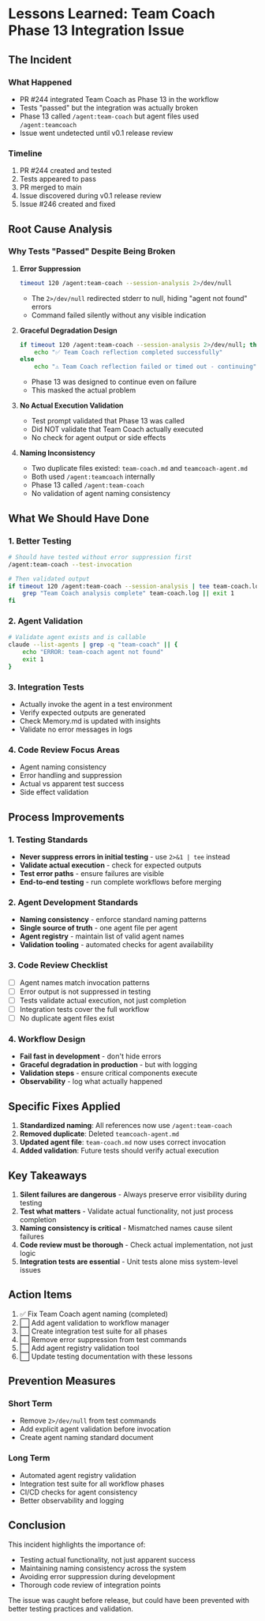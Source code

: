 # Lessons Learned: Team Coach Phase 13 Integration Issue

## The Incident

### What Happened
- PR #244 integrated Team Coach as Phase 13 in the workflow
- Tests "passed" but the integration was actually broken
- Phase 13 called `/agent:team-coach` but agent files used `/agent:teamcoach`
- Issue went undetected until v0.1 release review

### Timeline
1. PR #244 created and tested
2. Tests appeared to pass
3. PR merged to main
4. Issue discovered during v0.1 release review
5. Issue #246 created and fixed

## Root Cause Analysis

### Why Tests "Passed" Despite Being Broken

1. **Error Suppression**
   ```bash
   timeout 120 /agent:team-coach --session-analysis 2>/dev/null
   ```
   - The `2>/dev/null` redirected stderr to null, hiding "agent not found" errors
   - Command failed silently without any visible indication

2. **Graceful Degradation Design**
   ```bash
   if timeout 120 /agent:team-coach --session-analysis 2>/dev/null; then
       echo "✅ Team Coach reflection completed successfully"
   else
       echo "⚠️ Team Coach reflection failed or timed out - continuing"
   ```
   - Phase 13 was designed to continue even on failure
   - This masked the actual problem

3. **No Actual Execution Validation**
   - Test prompt validated that Phase 13 was called
   - Did NOT validate that Team Coach actually executed
   - No check for agent output or side effects

4. **Naming Inconsistency**
   - Two duplicate files existed: `team-coach.md` and `teamcoach-agent.md`
   - Both used `/agent:teamcoach` internally
   - Phase 13 called `/agent:team-coach`
   - No validation of agent naming consistency

## What We Should Have Done

### 1. Better Testing
```bash
# Should have tested without error suppression first
/agent:team-coach --test-invocation

# Then validated output
if timeout 120 /agent:team-coach --session-analysis | tee team-coach.log; then
    grep "Team Coach analysis complete" team-coach.log || exit 1
fi
```

### 2. Agent Validation
```bash
# Validate agent exists and is callable
claude --list-agents | grep -q "team-coach" || {
    echo "ERROR: team-coach agent not found"
    exit 1
}
```

### 3. Integration Tests
- Actually invoke the agent in a test environment
- Verify expected outputs are generated
- Check Memory.md is updated with insights
- Validate no error messages in logs

### 4. Code Review Focus Areas
- Agent naming consistency
- Error handling and suppression
- Actual vs apparent test success
- Side effect validation

## Process Improvements

### 1. Testing Standards
- **Never suppress errors in initial testing** - use `2>&1 | tee` instead
- **Validate actual execution** - check for expected outputs
- **Test error paths** - ensure failures are visible
- **End-to-end testing** - run complete workflows before merging

### 2. Agent Development Standards
- **Naming consistency** - enforce standard naming patterns
- **Single source of truth** - one agent file per agent
- **Agent registry** - maintain list of valid agent names
- **Validation tooling** - automated checks for agent availability

### 3. Code Review Checklist
- [ ] Agent names match invocation patterns
- [ ] Error output is not suppressed in testing
- [ ] Tests validate actual execution, not just completion
- [ ] Integration tests cover the full workflow
- [ ] No duplicate agent files exist

### 4. Workflow Design
- **Fail fast in development** - don't hide errors
- **Graceful degradation in production** - but with logging
- **Validation steps** - ensure critical components execute
- **Observability** - log what actually happened

## Specific Fixes Applied

1. **Standardized naming**: All references now use `/agent:team-coach`
2. **Removed duplicate**: Deleted `teamcoach-agent.md`
3. **Updated agent file**: `team-coach.md` now uses correct invocation
4. **Added validation**: Future tests should verify actual execution

## Key Takeaways

1. **Silent failures are dangerous** - Always preserve error visibility during testing
2. **Test what matters** - Validate actual functionality, not just process completion
3. **Naming consistency is critical** - Mismatched names cause silent failures
4. **Code review must be thorough** - Check actual implementation, not just logic
5. **Integration tests are essential** - Unit tests alone miss system-level issues

## Action Items

1. ✅ Fix Team Coach agent naming (completed)
2. ⬜ Add agent validation to workflow manager
3. ⬜ Create integration test suite for all phases
4. ⬜ Remove error suppression from test commands
5. ⬜ Add agent registry validation tool
6. ⬜ Update testing documentation with these lessons

## Prevention Measures

### Short Term
- Remove `2>/dev/null` from test commands
- Add explicit agent validation before invocation
- Create agent naming standard document

### Long Term
- Automated agent registry validation
- Integration test suite for all workflow phases
- CI/CD checks for agent consistency
- Better observability and logging

## Conclusion

This incident highlights the importance of:
- Testing actual functionality, not just apparent success
- Maintaining naming consistency across the system
- Avoiding error suppression during development
- Thorough code review of integration points

The issue was caught before release, but could have been prevented with better testing practices and validation.